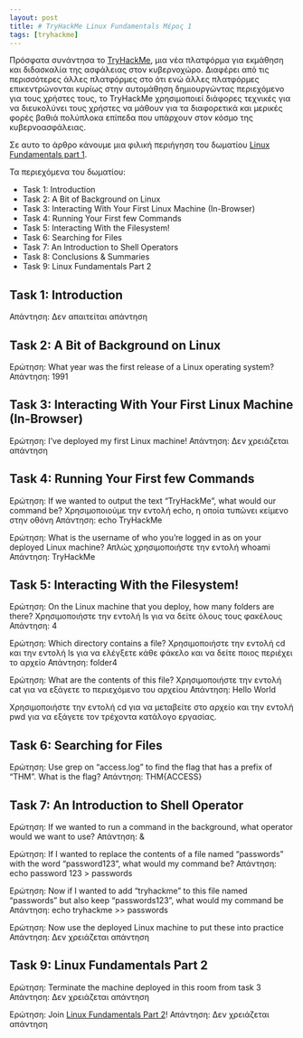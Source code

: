 ```yaml
---
layout: post
title: # TryHackMe Linux Fundamentals Μέρος 1 
tags: [tryhackme]
---
```


Πρόσφατα συνάντησα το [TryHackMe](https://tryhackme.com), μια νέα πλατφόρμα για εκμάθηση και διδασκαλία της ασφάλειας στον κυβερνοχώρο. Διαφέρει από τις περισσότερες άλλες πλατφόρμες στο ότι ενώ άλλες πλατφόρμες επικεντρώνονται κυρίως στην αυτομάθηση δημιουργώντας περιεχόμενο για τους χρήστες τους, το TryHackMe χρησιμοποιεί διάφορες τεχνικές για να διευκολύνει τους χρήστες να μάθουν για τα διαφορετικά και μερικές φορές βαθιά πολύπλοκα επίπεδα που υπάρχουν στον κόσμο της κυβερνοασφάλειας. 
<!--more-->
Σε αυτο το άρθρο κάνουμε μια φιλική περιήγηση του δωματίου [Linux Fundamentals part 1](https://tryhackme.com/room/linuxfundamentalspart1).

Τα περιεχόμενα του δωματίου: 
- Task 1: Introduction
- Task 2: A Bit of Background on Linux
- Task 3: Interacting With Your First Linux Machine (In-Browser)
- Task 4: Running Your First few Commands
- Task 5: Interacting With the Filesystem!
- Task 6: Searching for Files
- Task 7: An Introduction to Shell Operators
- Task 8: Conclusions & Summaries
- Task 9: Linux Fundamentals Part 2

## Task 1: Introduction
Απάντηση: Δεν απαιτείται απάντηση 

## Task 2: A Bit of Background on Linux
Ερώτηση: What year was the first release of a Linux operating system?
Απάντηση: 1991

## Task 3: Interacting With Your First Linux Machine (In-Browser)
Ερώτηση: I’ve deployed my first Linux machine!
Απάντηση: Δεν χρειάζεται απάντηση 

## Task 4: Running Your First few Commands
Ερώτηση: If we wanted to output the text “TryHackMe”, what would our command be?
Χρησιμοποιούμε την εντολή echo, η οποία τυπώνει κείμενο στην οθόνη
Απάντηση: echo TryHackMe

Ερώτηση: What is the username of who you’re logged in as on your deployed Linux machine?
Απλώς χρησιμοποιήστε την εντολή whoami
Απάντηση: TryHackMe

## Task 5: Interacting With the Filesystem!
Ερώτηση: On the Linux machine that you deploy, how many folders are there?
Χρησιμοποιήστε την εντολή ls για να δείτε όλους τους φακέλους 
Απάντηση: 4

Ερώτηση: Which directory contains a file?
Χρησιμοποιήστε την εντολή cd και την εντολή ls για να ελέγξετε κάθε φάκελο και να δείτε ποιος περιέχει το αρχείο 
Απάντηση: folder4

Ερώτηση: What are the contents of this file?
Χρησιμοποιήστε την εντολή cat για να εξάγετε το περιεχόμενο του αρχείου 
Απάντηση: Hello World

Χρησιμοποιήστε την εντολή cd για να μεταβείτε στο αρχείο και την εντολή pwd για να εξάγετε τον τρέχοντα κατάλογο εργασίας. 

## Task 6: Searching for Files
Ερώτηση: Use grep on “access.log” to find the flag that has a prefix of “THM”. What is the flag?
Απάντηση: THM{ACCESS}

## Task 7: An Introduction to Shell Operator
Ερώτηση: If we wanted to run a command in the background, what operator would we want to use?
Απάντηση: &

Ερώτηση: If I wanted to replace the contents of a file named “passwords” with the word “password123”, what would my command be?
Απάντηση: echo password 123 > passwords

Ερώτηση: Now if I wanted to add “tryhackme” to this file named “passwords” but also keep “passwords123”, what would my command be
Απάντηση: echo tryhackme >> passwords

Ερώτηση: Now use the deployed Linux machine to put these into practice
Απάντηση: Δεν χρειάζεται απάντηση 

## Task 9: Linux Fundamentals Part 2
Ερώτηση: Terminate the machine deployed in this room from task 3
Απάντηση: Δεν χρειάζεται απάντηση

Ερώτηση: Join [Linux Fundamentals Part 2](https://tryhackme.com/jr/linuxfundamentalspart2)!
Απάντηση: Δεν χρειάζεται απάντηση